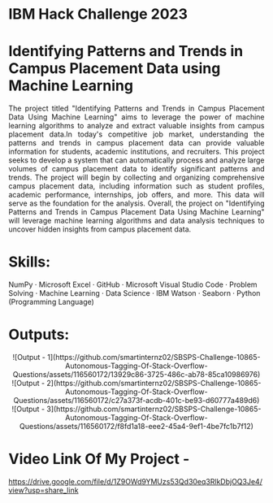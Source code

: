 # IBM Hack Challenge 2023
<h1>Identifying Patterns and Trends in Campus Placement Data using Machine Learning</h1>

<p align="justify">The project titled "Identifying Patterns and Trends in Campus Placement Data Using Machine Learning" aims to leverage the power of machine learning algorithms to analyze and extract valuable insights from campus placement data.In today's competitive job market, understanding the patterns and trends in campus placement data can provide valuable information for students, academic institutions, and recruiters. 
This project seeks to develop a system that can automatically process and analyze large volumes of campus placement data to identify significant patterns and trends. 
The project will begin by collecting and organizing comprehensive campus placement data, including information such as student profiles, academic performance, internships, job offers, and more. This data will serve as the foundation for the analysis. 
Overall, the project on "Identifying Patterns and Trends in Campus Placement Data Using Machine Learning" will leverage machine learning algorithms and data analysis techniques to uncover hidden insights from campus placement data.</p>

# Skills: 
 NumPy · Microsoft Excel · GitHub · Microsoft Visual Studio Code · Problem Solving · Machine Learning · Data Science · IBM Watson · Seaborn · Python (Programming Language)

<h1>Outputs: </h1>

<p align = center>
  ![Output - 1](https://github.com/smartinternz02/SBSPS-Challenge-10865-Autonomous-Tagging-Of-Stack-Overflow-Questions/assets/116560172/13929c86-3725-486c-ab78-85ca10986976) <br>
  ![Output - 2](https://github.com/smartinternz02/SBSPS-Challenge-10865-Autonomous-Tagging-Of-Stack-Overflow-Questions/assets/116560172/c27a373f-acdb-401c-be93-d60777a489d6) <br>
  ![Output - 3](https://github.com/smartinternz02/SBSPS-Challenge-10865-Autonomous-Tagging-Of-Stack-Overflow-Questions/assets/116560172/f8fd1a18-eee2-45a4-9ef1-4be7fc1b7f12)
</p>

# Video Link Of My Project -  
https://drive.google.com/file/d/1Z9OWd9YMUzs53Qd30eq3RlkDbjOQ3Je4/view?usp=share_link
